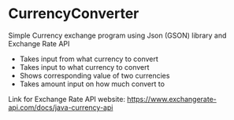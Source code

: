 # CurrencyConverter 

Simple Currency exchange program using Json (GSON) library and Exchange Rate API 

  * Takes input from what currency to convert
  * Takes input to what currency to convert
  * Shows corresponding value of two currencies
  * Takes amount input on how much convert to



Link for Exchange Rate API website: https://www.exchangerate-api.com/docs/java-currency-api
